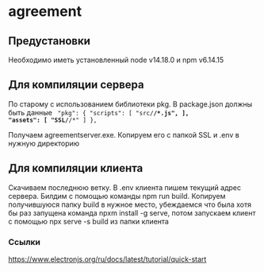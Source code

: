 # agreement

## Предустановки

Необходимо иметь установленный node v14.18.0 и npm v6.14.15

## Для компиляции сервера

По старому с использованием библиотеки pkg. В package.json должны быть данные
<code>
"pkg": {
"scripts": [
"src/**/*.js",
],
"assets": [
"SSL/**/*"
]
},
</code>

Получаем agreementserver.exe. Копируем его с папкой SSL и .env в нужную директорию

## Для компиляции клиента

Скачиваем последнюю ветку. В .env клиента пишем текущий адрес сервера. Билдим с помощью команды npm run build. Копируем получившуюся папку build в нужное место, убеждаемся что была хотя бы раз запущена команда npxm install -g serve, потом запускаем клиент с помощью npx serve -s build из папки клиента

### Ссылки

https://www.electronjs.org/ru/docs/latest/tutorial/quick-start
